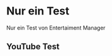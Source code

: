 <!--

import: https://raw.githubusercontent.com/fjangfaragesh/liaVideoSpeach/master/makros.md
script: https://raw.githubusercontent.com/fjangfaragesh/liaVideoSpeach/master/ets.js

author:   Fabian Bär
language: en
narrator: US English Male

-->

# Nur ein Test

Nur ein Test von Entertaiment Manager

## YouTube Test

<div id="player1"></div>
<script>
@ets.reset()
@ets.newYTPlayer(player1,640,360,YOneAeBz8BQ)
@ets.seekYTV(player1,50)
@ets.playYTV(player1)
@ets.say(Hallo Welt. Ich zeige euch ein Video,Deutsch Male)
@ets.waitYTVTime(player1,55)
@ets.pauseYTV(player1)
@ets.say(Sekunde 55 erreicht. Video wurde Pausiert. Es wird 8 Sekunden gewartet und dann zurück zu Sekunde 52 gespult.,Deutsch Male)
@ets.wait(8000)
@ets.seekYTV(player1,52)
@ets.playYTV(player1)
@ets.wait(1000)
@ets.say(Schönes Video,Deutsch Male)
@ets.waitYTVTime(player1,60)
@ets.pauseYTV(player1)
@ets.say(Genug von diesem Video. Als nächstes schauen wir ein anderes,Deutsch Male)
@ets.changeYTV(player1,PD2XgQOyCCk)
@ets.wait(1000)
@ets.seekYTV(8)
@ets.say(Wunderschön. Schaut hin. Schaut nicht weg! Bleibt konzentriert. Echt schönes Video! Wirklich gut!,Deutsch Male)
@ets.waitYTVTime(player1,20)
@ets.playYTV(player1)
@ets.say(Genug! Aufwiedersehen!,Deutsch Male)
@ets.run()
</script>
